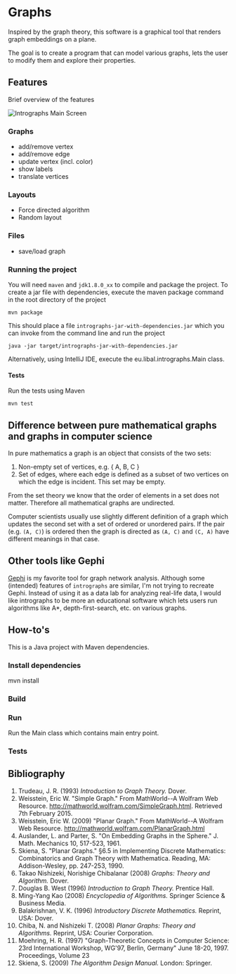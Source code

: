 # Graphs

Inspired by the graph theory, this software is a graphical tool that renders graph embeddings on a plane.

The goal is to create a program that can model various graphs, lets the user
to modify them and explore their properties.

## Features

Brief overview of the features

![Intrographs Main Screen](http://libal.eu/imghost/intrographs/intrographs1.png)

### Graphs

- add/remove vertex
- add/remove edge
- update vertex (incl. color)
- show labels
- translate vertices

### Layouts

- Force directed algorithm
- Random layout

### Files

- save/load graph

### Running the project

You will need `maven` and `jdk1.8.0_xx` to compile and package the project. To create a jar file with dependencies, execute
the maven package command in the root directory of the project

```
mvn package
```

This should place a file `intrographs-jar-with-dependencies.jar` which you can invoke from the command line and run the project

```
java -jar target/intrographs-jar-with-dependencies.jar
```

Alternatively, using IntelliJ IDE, execute the eu.libal.intrographs.Main class.

#### Tests

Run the tests using Maven

```
mvn test
```

## Difference between pure mathematical graphs and graphs in computer science

In pure mathematics a graph is an object that consists of the two sets:

1. Non-empty set of vertices, e.g. { A, B, C }
2. Set of edges, where each edge is defined as a subset of two vertices on which the edge is incident. This set may be empty.

From the set theory we know that the order of elements in a set does not matter.
Therefore all mathematical graphs are undirected.

Computer scientists usually use slightly different definition of a graph which
updates the second set with a set of ordered or unordered pairs. If the pair
(e.g. `(A, C)`) is ordered then the graph is directed as `(A, C)` and `(C, A)`
have different meanings in that case.

## Other tools like Gephi

[Gephi](https://gephi.github.io) is my favorite tool for graph network analysis. Although some (intended) features of `intrographs` are similar, I'm not trying to recreate Gephi. Instead of using it as a data lab for analyzing real-life data, I would like intrographs to be more an educational software which lets users run algorithms like A*, depth-first-search, etc. on various graphs.

## How-to's

This is a Java project with Maven dependencies.

### Install dependencies

mvn install

### Build

### Run

Run the Main class which contains main entry point.

### Tests


## Bibliography

1. Trudeau, J. R. (1993) *Introduction to Graph Theory.* Dover.
2. Weisstein, Eric W. "Simple Graph." From MathWorld--A Wolfram Web Resource. http://mathworld.wolfram.com/SimpleGraph.html. Retrieved 7th February 2015.
3. Weisstein, Eric W. (2009) "Planar Graph." From MathWorld--A Wolfram Web Resource. http://mathworld.wolfram.com/PlanarGraph.html
4. Auslander, L. and Parter, S. "On Embedding Graphs in the Sphere." J. Math. Mechanics 10, 517-523, 1961.
5. Skiena, S. "Planar Graphs." §6.5 in Implementing Discrete Mathematics: Combinatorics and Graph Theory with Mathematica. Reading, MA: Addison-Wesley, pp. 247-253, 1990.
6. Takao Nishizeki, Norishige Chibalanar (2008) *Graphs: Theory and Algorithm.* Dover.
7. Douglas B. West (1996) *Introduction to Graph Theory.* Prentice Hall.
8. Ming-Yang Kao (2008) *Encyclopedia of Algorithms.* Springer Science & Business Media.
9. Balakrishnan, V. K. (1996) *Introductory Discrete Mathematics.* Reprint, USA: Dover.
10. Chiba, N. and Nishizeki T. (2008) *Planar Graphs: Theory and Algorithms.* Reprint, USA: Courier Corporation.
11. Moehring, H. R. (1997) "Graph-Theoretic Concepts in Computer Science: 23rd International Workshop, WG'97, Berlin, Germany" June 18-20, 1997. Proceedings, Volume 23
12. Skiena, S. (2009) *The Algorithm Design Manual.* London: Springer.
